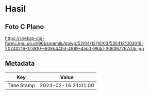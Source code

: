 # Hasil

## Foto C Plano

https://sirekap-obj-formc.kpu.go.id/96ba/pemilu/ppwp/53/04/12/10/03/5304121003016-20240216-173810--808b440d-4989-45b0-994d-306367267c0b.jpg


## Metadata

| Key        | Value               |
| ---------- | ------------------- |
| Time Stamp | 2024-02-16 21:01:00 |



